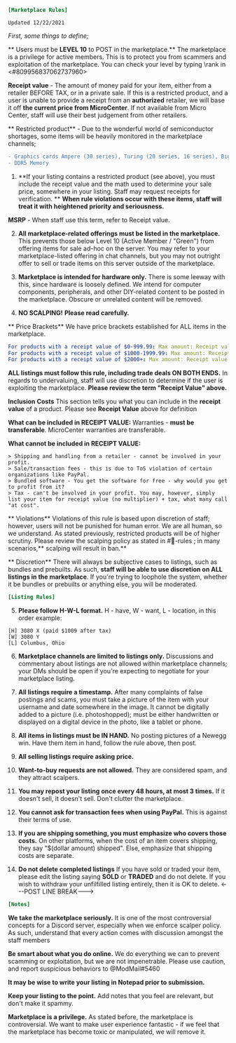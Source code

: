 ```ini
[Marketplace Rules] 
```
`Updated 12/22/2021`

*First, some things to define;*

** Users must be __LEVEL 10__ to POST in the marketplace.** The marketplace is a privilege for active members. This is to protect you from scammers and exploitation of the marketplace. You can check your level by typing \rank in <#809956837062737960>

**Receipt value** - The amount of money paid for your item, either from a retailer BEFORE TAX, or in a private sale. If this is a restricted product, and a user is unable to provide a receipt from an __authorized__ retailer, we will base it off **the current price from MicroCenter**. If not available from Micro Center, staff will use their best judgement from other retailers.

** Restricted product** - Due to the wonderful world of semiconductor shortages, some items will be heavily monitored in the marketplace channels;
```diff
- Graphics cards Ampere (30 series), Turing (20 series, 16 series), Big Navi (6000 series), Navi (5000 series)
- DDR5 Memory
```
1. **If your listing contains a restricted product (see above), you must include the receipt value and the math used to determine your sale price, somewhere in your listing. Staff may request receipts for verification.
**
**When rule violations occur with these items, staff will treat it with heightened priority and seriousness.**

**MSRP** - When staff use this term, refer to Receipt value.

2. **All marketplace-related offerings must be listed in the marketplace.** This prevents those below Level 10 (Active Member / "Green") from offering items for sale ad-hoc on the server. You may refer to your marketplace-listed offering in chat channels, but you may not outright offer to sell or trade items on this server outside of the marketplace.

3. **Marketplace is intended for hardware only.** There is some leeway with this, since hardware is loosely defined. We intend for computer components, peripherals, and other DIY-related content to be posted in the marketplace. Obscure or unrelated content will be removed.

4. **NO SCALPING!** __Please read carefully.__

** Price Brackets**
We have price brackets established for ALL items in the marketplace. 
```yaml
For products with a receipt value of $0-999.99: Max amount: Receipt value x 1.23
For products with a receipt value of $1000-1999.99: Max amount: Receipt value x 1.17
For products with a receipt value of $2000+: Max amount: Receipt value x 1.14
```

**ALL listings must follow this rule, including trade deals ON BOTH ENDS.**
In regards to undervaluing, staff will use discretion to determine if the user is exploiting the marketplace.
**Please review the term "Receipt Value" above.**

 **Inclusion Costs**
This section tells you what you can include in the **receipt value** of a product. Please see **Receipt Value** above for definition

**What can be included in RECEIPT VALUE:**
    Warranties - **must be transferable**. MicroCenter warranties are transferable.

**What cannot be included in RECEIPT VALUE:**
```
> Shipping and handling from a retailer - cannot be involved in your profit.
> Sale/transaction fees - this is due to ToS violation of certain organizations like PayPal.
> Bundled software - You get the software for free - why would you get to profit from it?
> Tax - can't be involved in your profit. You may, however, simply list your item for receipt value (no multiplier) + tax, what many call "at cost".
```
** Violations**
 Violations of this rule is based upon discretion of staff; however, users will not be punished for human error. We are all human, so we understand. As stated previously, restricted products will be of higher scrutiny. Please review the scalping policy as stated in #📜-rules ; in many scenarios,** scalping will result in ban.**

** Discretion**
There will always be subjective cases to listings, such as bundles and prebuilts. As such, **staff will be able to use discretion on ALL listings in the marketplace**. If you're trying to loophole the system, whether it be bundles or prebuilts or anything else, you will be moderated.
```ini
[Listing Rules]
```
5. **Please follow H-W-L format.** H - have, W - want, L - location, in this order example:

```
[H] 3080 X (paid $1009 after tax)
[W] 3080 Y
[L] Columbus, Ohio 
```

6. **Marketplace channels are limited to listings only.** Discussions and commentary about listings are not allowed within marketplace channels; your DMs should be open if you're expecting to negotiate for your marketplace listing.

7. **All listings require a timestamp.** After many complaints of false postings and scams, you must take a picture of the item with your username and date somewhere in the image. It cannot be digitally added to a picture (i.e. photoshopped); must be either handwritten or displayed on a digital device in the photo, like a tablet or phone.

8. **All items in listings must be IN HAND.** No posting pictures of a Newegg win. Have them item in hand, follow the rule above, then post.

9. **All selling listings require asking price.** 

10. **Want-to-buy requests are not allowed.** They are considered spam, and they attract scalpers.

11. **You may repost your listing once every 48 hours, at most 3 times.** If it doesn't sell, it doesn't sell. Don't clutter the marketplace.

12. **You cannot ask for transaction fees when using PayPal.** This is against their terms of use.

13. **If you are shipping something, you must emphasize who covers those costs.** On other platforms, when the cost of an item covers shipping, they say  "$(dollar amount) shipped". Else, emphasize that shipping costs are separate.

14.  **Do not delete completed listings** If you have sold or traded your item, please edit the listing saying **SOLD** or **TRADED** and do not delete. If you wish to withdraw your unfilfilled listing entirely, then it is OK to delete.
<---POST LINE BREAK--->
```ini
[Notes]
```
**We take the marketplace seriously.** It is one of the most controversial concepts for a Discord server, especially when we enforce scalper policy. As such, understand that every action comes with discussion amongst the staff members

**Be smart about what you do online.** We do everything we can to prevent scamming or exploitation, but we are not impenetrable. Please use caution, and report suspicious behaviors to @ModMail#5460

**It may be wise to write your listing in Notepad prior to submission.**

**Keep your listing to the point.** Add notes that you feel are relevant, but don't make it spammy.

**Marketplace is a privilege.** As stated before, the marketplace is controversial. We want to make user experience fantastic - if we feel that the marketplace has become toxic or manipulated, we will remove it.